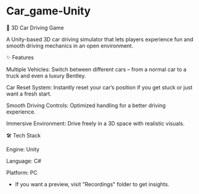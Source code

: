 # Car_game-Unity

🚗 3D Car Driving Game

A Unity-based 3D car driving simulator that lets players experience fun and smooth driving mechanics in an open environment.

✨ Features

Multiple Vehicles: Switch between different cars – from a normal car to a truck and even a luxury Bentley.

Car Reset System: Instantly reset your car’s position if you get stuck or just want a fresh start.

Smooth Driving Controls: Optimized handling for a better driving experience.

Immersive Environment: Drive freely in a 3D space with realistic visuals.

🛠️ Tech Stack

Engine: Unity

Language: C#

Platform: PC

- If you want a preview, visit "Recordings" folder to get insights.

